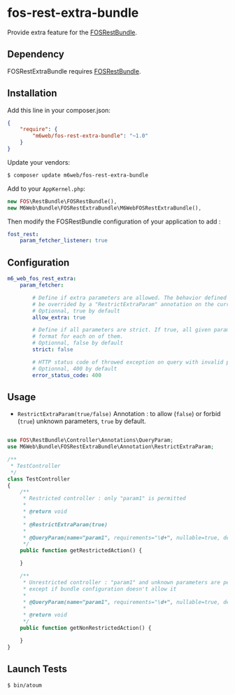 fos-rest-extra-bundle
=======================

Provide extra feature for the [FOSRestBundle](https://github.com/FriendsOfSymfony/FOSRestBundle).

## Dependency

FOSRestExtraBundle requires [FOSRestBundle](https://github.com/FriendsOfSymfony/FOSRestBundle).

## Installation

Add this line in your composer.json:

```json
{
    "require": {
        "m6web/fos-rest-extra-bundle": "~1.0"
    }
}
```

Update your vendors:

```sh
$ composer update m6web/fos-rest-extra-bundle
```

Add to your `AppKernel.php`:

```php
new FOS\RestBundle\FOSRestBundle(),
new M6Web\Bundle\FOSRestExtraBundle\M6WebFOSRestExtraBundle(),
```


Then modify the FOSRestBundle configuration of your application to add :

```yaml
fost_rest:
    param_fetcher_listener: true
```

## Configuration

```yml
m6_web_fos_rest_extra:
    param_fetcher:

        # Define if extra parameters are allowed. The behavior defined here is the default one and can
        # be overrided by a "RestrictExtraParam" annotation on the current action.
        # Optionnal, true by default
        allow_extra: true

        # Define if all parameters are strict. If true, all given parameters have to match defined
        # format for each on of them.
        # Optionnal, false by default
        strict: false

        # HTTP status code of throwed exception on query with invalid parameters
        # Optionnal, 400 by default
        error_status_code: 400
```

## Usage

- `RestrictExtraParam(true/false)` Annotation : to allow (`false`) or forbid (`true`) unknown parameters, `true` by default.

```php

use FOS\RestBundle\Controller\Annotations\QueryParam;
use M6Web\Bundle\FOSRestExtraBundle\Annotation\RestrictExtraParam;

/**
 * TestController
 */
class TestController
{
    /**
     * Restricted controller : only "param1" is permitted
     *
     * @return void
     *
     * @RestrictExtraParam(true)
     *
     * @QueryParam(name="param1", requirements="\d+", nullable=true, description="My Param 1")
     */
    public function getRestrictedAction() {

    }

    /**
     * Unrestricted controller : "param1" and unknown parameters are permitted
     * except if bundle configuration doesn't allow it
     *
     * @QueryParam(name="param1", requirements="\d+", nullable=true, description="My Param 1")
     *
     * @return void
     */
    public function getNonRestrictedAction() {

    }
}

```
## Launch Tests

```shell
$ bin/atoum
```
